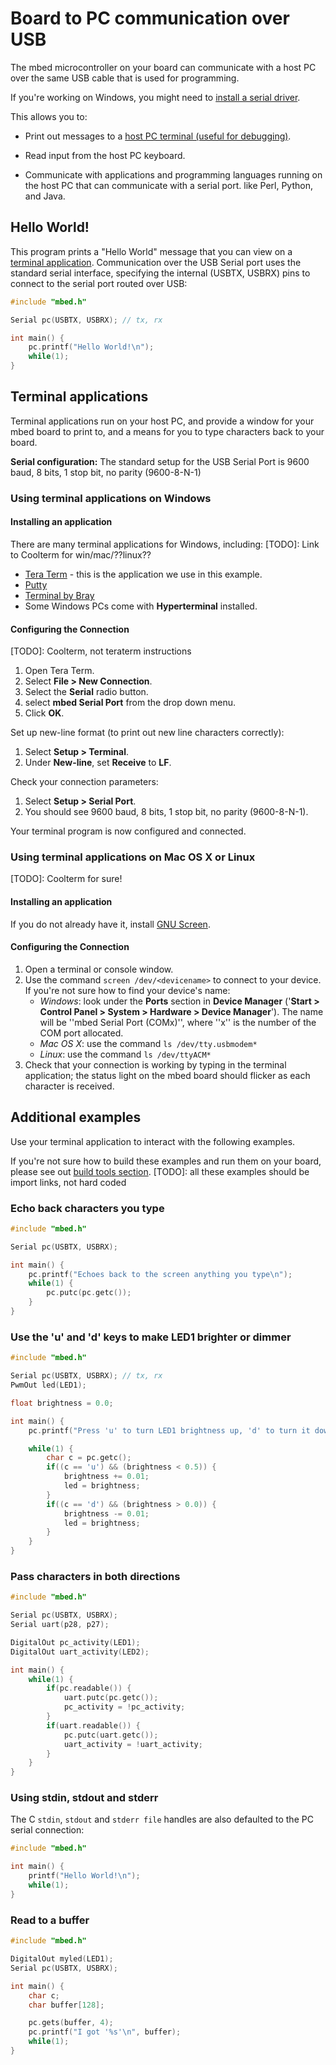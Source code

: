 # Board to PC communication over USB

The mbed microcontroller on your board can communicate with a host PC over the same USB cable that is used for programming.

<span class="tips">If you're working on Windows, you might need to [install a serial driver](what_need.md#windows-serial-driver).</span>

This allows you to:

* Print out messages to a [host PC terminal (useful for debugging)](#terminal-applications).

* Read input from the host PC keyboard.

* Communicate with applications and programming languages running on the host PC that can communicate with a serial port. like Perl, Python, and Java.

## Hello World!

This program prints a "Hello World" message that you can view on a [terminal application](#terminal-applications). Communication over the USB Serial port uses the standard serial interface, specifying the internal (USBTX, USBRX) pins to connect to the serial port routed over USB:


```c
#include "mbed.h"

Serial pc(USBTX, USBRX); // tx, rx

int main() {
    pc.printf("Hello World!\n");
    while(1);
}
```

## Terminal applications


Terminal applications run on your host PC, and provide a window for your mbed board to print to, and a means for you to type characters back to your board. 

<span class="tips">**Serial configuration:** The standard setup for the USB Serial Port is 9600 baud, 8 bits, 1 stop bit, no parity (9600-8-N-1)</span>

### Using terminal applications on Windows

#### Installing an application

There are many terminal applications for Windows, including:
[TODO]: Link to Coolterm for win/mac/??linux??
* [Tera Term](http://sourceforge.jp/projects/ttssh2/files) - this is the application we use in this example.
* [Putty](http://www.chiark.greenend.org.uk/~sgtatham/putty/)
* [Terminal by Bray](http://sites.google.com/site/braypp/terminal)
* Some Windows PCs come with **Hyperterminal** installed.

#### Configuring the Connection
[TODO]: Coolterm, not teraterm instructions
1. Open Tera Term.
1. Select **File > New Connection**.
1. Select the **Serial** radio button.
1. select **mbed Serial Port** from the drop down menu.
1. Click **OK**.

Set up new-line format (to print out new line characters correctly):
 
1. Select **Setup > Terminal**.
1. Under **New-line**, set **Receive** to **LF**.

Check your connection parameters:

1. Select **Setup > Serial Port**.
1. You should see 9600 baud, 8 bits, 1 stop bit, no parity (9600-8-N-1).

Your terminal program is now configured and connected. 

### Using terminal applications on Mac OS X or Linux
[TODO]: Coolterm for sure!
#### Installing an application

If you do not already have it, install [GNU Screen](http://en.wikipedia.org/wiki/GNU_Screen).

#### Configuring the Connection
  
1. Open a terminal or console window.
1. Use the command ``screen /dev/<devicename>`` to connect to your device. If you're not sure how to find your device's name:
	* *Windows*: look under the **Ports** section in **Device Manager** ('**Start > Control Panel > System > Hardware > Device Manager**'). The name will be ''mbed Serial Port (COMx)'', where ''x'' is the number of the COM port allocated.
	* *Mac OS X*: use the command ``ls /dev/tty.usbmodem*``
	* *Linux*: use the command ``ls /dev/ttyACM*``
1. Check that your connection is working by typing in the terminal application; the status light on the mbed board should flicker as each character is received. 


## Additional examples

Use your terminal application to interact with the following examples.

If you're not sure how to build these examples and run them on your board, please see out [build tools section](../build_tools/options.md).
[TODO]: all these examples should be import links, not hard coded

### Echo back characters you type

```c
#include "mbed.h"

Serial pc(USBTX, USBRX);

int main() {
    pc.printf("Echoes back to the screen anything you type\n");
    while(1) {
        pc.putc(pc.getc());
    }
}
```


### Use the 'u' and 'd' keys to make LED1 brighter or dimmer

```c
#include "mbed.h"

Serial pc(USBTX, USBRX); // tx, rx
PwmOut led(LED1);

float brightness = 0.0;

int main() {
    pc.printf("Press 'u' to turn LED1 brightness up, 'd' to turn it down\n");

    while(1) {
        char c = pc.getc();
        if((c == 'u') && (brightness < 0.5)) {
            brightness += 0.01;
            led = brightness;
        }
        if((c == 'd') && (brightness > 0.0)) {
            brightness -= 0.01;
            led = brightness;
        }   
    }
}
```

### Pass characters in both directions

```c
#include "mbed.h"

Serial pc(USBTX, USBRX);
Serial uart(p28, p27);

DigitalOut pc_activity(LED1);
DigitalOut uart_activity(LED2);

int main() {
    while(1) {
        if(pc.readable()) {
            uart.putc(pc.getc());
            pc_activity = !pc_activity;
        }
        if(uart.readable()) {
            pc.putc(uart.getc());
            uart_activity = !uart_activity;
        }
    }
}
```

### Using stdin, stdout and stderr

The C ``stdin``, ``stdout`` and ``stderr file`` handles are also defaulted to the PC serial connection:

```c
#include "mbed.h"

int main() {
    printf("Hello World!\n");
    while(1);
}
```

### Read to a buffer

```c
#include "mbed.h"

DigitalOut myled(LED1);
Serial pc(USBTX, USBRX);

int main() {
    char c;
    char buffer[128];

    pc.gets(buffer, 4);
    pc.printf("I got '%s'\n", buffer);
    while(1);
}
```
